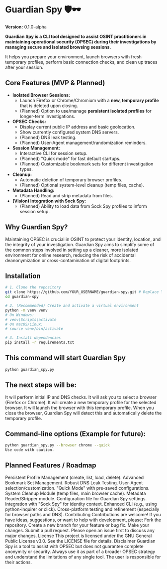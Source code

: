 # Guardian Spy 🛡️🕶️

**Version:** 0.1.0-alpha

**Guardian Spy is a CLI tool designed to assist OSINT practitioners in maintaining operational security (OPSEC) during their investigations by managing secure and isolated browsing sessions.**

It helps you prepare your environment, launch browsers with fresh temporary profiles, perform basic connection checks, and clean up traces after your session.

## Core Features (MVP & Planned)

*   **Isolated Browser Sessions:**
    *   Launch Firefox or Chrome/Chromium with a **new, temporary profile** that is deleted upon closing.
    *   (Planned) Option to use/manage **persistent isolated profiles** for longer-term investigations.
*   **OPSEC Checks:**
    *   Display current public IP address and basic geolocation.
    *   Show currently configured system DNS servers.
    *   (Planned) DNS leak testing.
    *   (Planned) User-Agent management/randomization reminders.
*   **Session Management:**
    *   Interactive CLI for session setup.
    *   (Planned) "Quick mode" for fast default startups.
    *   (Planned) Customizable bookmark sets for different investigation types.
*   **Cleanup:**
    *   Automatic deletion of temporary browser profiles.
    *   (Planned) Optional system-level cleanup (temp files, cache).
*   **Metadata Handling:**
    *   (Planned) Read and strip metadata from files.
*   **(Vision) Integration with Sock Spy:**
    *   (Planned) Ability to load data from Sock Spy profiles to inform session setup.

## Why Guardian Spy?

Maintaining OPSEC is crucial in OSINT to protect your identity, location, and the integrity of your investigation. Guardian Spy aims to simplify some of the common steps involved in setting up a cleaner, more isolated environment for online research, reducing the risk of accidental deanonymization or cross-contamination of digital footprints.

## Installation

```bash
# 1. Clone the repository
git clone https://github.com/YOUR_USERNAME/guardian-spy.git # Replace YOUR_USERNAME
cd guardian-spy

# 2. (Recommended) Create and activate a virtual environment
python -m venv venv
# On Windows:
# venv\Scripts\activate
# On macOS/Linux:
# source venv/bin/activate

# 3. Install dependencies
pip install -r requirements.txt
```

## This command will start Guardian Spy

```bash
python guardian_spy.py
```

## The next steps will be:

It will perform initial IP and DNS checks.
It will ask you to select a browser (Firefox or Chrome).
It will create a new temporary profile for the selected browser.
It will launch the browser with this temporary profile.
When you close the browser, Guardian Spy will detect this and automatically delete the temporary profile.

## Command-line options (Example for future):

```bash
python guardian_spy.py --browser chrome --quick
Use code with caution.
```

## Planned Features / Roadmap

Persistent Profile Management (create, list, load, delete).
Advanced Bookmark Set Management.
Robust DNS Leak Testing.
User-Agent selection/customization.
"Quick Mode" with pre-saved configurations.
System Cleanup Module (temp files, main browser cache).
Metadata Reader/Stripper module.
Configuration file for Guardian Spy settings.
Integration with "Sock Spy" for identity context.
Enhanced CLI (e.g., using python-inquirer or click).
Cross-platform testing and refinement (especially for browser paths and DNS).
Contributing
Contributions are welcome! If you have ideas, suggestions, or want to help with development, please:
Fork the repository.
Create a new branch for your feature or bug fix.
Make your changes.
Submit a pull request.
Please open an issue first to discuss any major changes.
License
This project is licensed under the GNU General Public License v3.0. See the LICENSE file for details.
Disclaimer
Guardian Spy is a tool to assist with OPSEC but does not guarantee complete anonymity or security. Always use it as part of a broader OPSEC strategy and understand the limitations of any single tool. The user is responsible for their actions.
